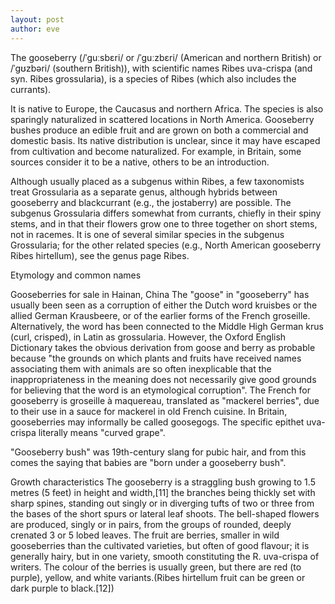 ```yaml
---
layout: post
author: eve
---
```


The gooseberry (/ˈɡuːsbɛri/ or /ˈɡuːzbɛri/ (American and northern British) or /ˈɡʊzbəri/ (southern British)), with scientific names Ribes uva-crispa (and syn. Ribes grossularia), is a species of Ribes (which also includes the currants).

<!--more-->

It is native to Europe, the Caucasus and northern Africa. The species is also sparingly naturalized in scattered locations in North America. Gooseberry bushes produce an edible fruit and are grown on both a commercial and domestic basis. Its native distribution is unclear, since it may have escaped from cultivation and become naturalized. For example, in Britain, some sources consider it to be a native, others to be an introduction.

Although usually placed as a subgenus within Ribes, a few taxonomists treat Grossularia as a separate genus, although hybrids between gooseberry and blackcurrant (e.g., the jostaberry) are possible. The subgenus Grossularia differs somewhat from currants, chiefly in their spiny stems, and in that their flowers grow one to three together on short stems, not in racemes. It is one of several similar species in the subgenus Grossularia; for the other related species (e.g., North American gooseberry Ribes hirtellum), see the genus page Ribes.

Etymology and common names

Gooseberries for sale in Hainan, China
The "goose" in "gooseberry" has usually been seen as a corruption of either the Dutch word kruisbes or the allied German Krausbeere, or of the earlier forms of the French groseille. Alternatively, the word has been connected to the Middle High German krus (curl, crisped), in Latin as grossularia. However, the Oxford English Dictionary takes the obvious derivation from goose and berry as probable because "the grounds on which plants and fruits have received names associating them with animals are so often inexplicable that the inappropriateness in the meaning does not necessarily give good grounds for believing that the word is an etymological corruption". The French for gooseberry is groseille à maquereau, translated as "mackerel berries", due to their use in a sauce for mackerel in old French cuisine. In Britain, gooseberries may informally be called goosegogs. The specific epithet uva-crispa literally means "curved grape".

"Gooseberry bush" was 19th-century slang for pubic hair, and from this comes the saying that babies are "born under a gooseberry bush".

Growth characteristics
The gooseberry is a straggling bush growing to 1.5 metres (5 feet) in height and width,[11] the branches being thickly set with sharp spines, standing out singly or in diverging tufts of two or three from the bases of the short spurs or lateral leaf shoots. The bell-shaped flowers are produced, singly or in pairs, from the groups of rounded, deeply crenated 3 or 5 lobed leaves. The fruit are berries, smaller in wild gooseberries than the cultivated varieties, but often of good flavour; it is generally hairy, but in one variety, smooth constituting the R. uva-crispa of writers. The colour of the berries is usually green, but there are red (to purple), yellow, and white variants.(Ribes hirtellum fruit can be green or dark purple to black.[12])
